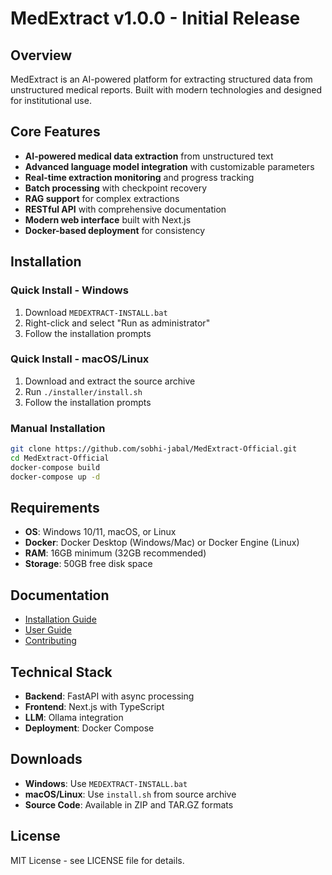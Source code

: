 # MedExtract v1.0.0 - Initial Release

## Overview
MedExtract is an AI-powered platform for extracting structured data from unstructured medical reports. Built with modern technologies and designed for institutional use.

## Core Features
- **AI-powered medical data extraction** from unstructured text
- **Advanced language model integration** with customizable parameters
- **Real-time extraction monitoring** and progress tracking
- **Batch processing** with checkpoint recovery
- **RAG support** for complex extractions
- **RESTful API** with comprehensive documentation
- **Modern web interface** built with Next.js
- **Docker-based deployment** for consistency

## Installation

### Quick Install - Windows
1. Download `MEDEXTRACT-INSTALL.bat`
2. Right-click and select "Run as administrator"
3. Follow the installation prompts

### Quick Install - macOS/Linux
1. Download and extract the source archive
2. Run `./installer/install.sh`
3. Follow the installation prompts

### Manual Installation
```bash
git clone https://github.com/sobhi-jabal/MedExtract-Official.git
cd MedExtract-Official
docker-compose build
docker-compose up -d
```

## Requirements
- **OS**: Windows 10/11, macOS, or Linux
- **Docker**: Docker Desktop (Windows/Mac) or Docker Engine (Linux)
- **RAM**: 16GB minimum (32GB recommended)
- **Storage**: 50GB free disk space

## Documentation
- [Installation Guide](docs/INSTALLATION.md)
- [User Guide](docs/USER_GUIDE.md)
- [Contributing](CONTRIBUTING.md)

## Technical Stack
- **Backend**: FastAPI with async processing
- **Frontend**: Next.js with TypeScript
- **LLM**: Ollama integration
- **Deployment**: Docker Compose

## Downloads
- **Windows**: Use `MEDEXTRACT-INSTALL.bat`
- **macOS/Linux**: Use `install.sh` from source archive
- **Source Code**: Available in ZIP and TAR.GZ formats

## License
MIT License - see LICENSE file for details.